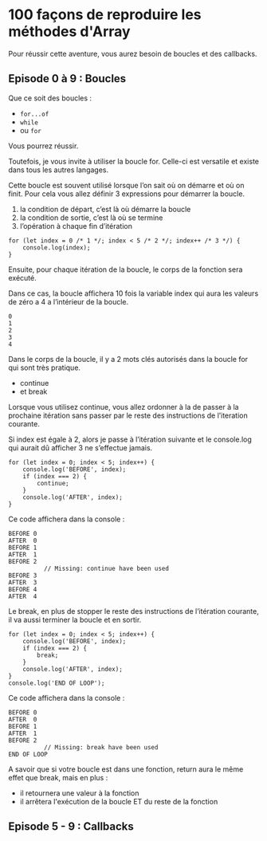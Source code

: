# 100 façons de reproduire les méthodes d'Array

Pour réussir cette aventure, vous aurez besoin de boucles et des callbacks.

## Episode 0 à 9 : Boucles

Que ce soit des boucles :

- `for...of`
- `while`
- ou `for`

Vous pourrez réussir.

Toutefois, je vous invite à utiliser la boucle for. Celle-ci est versatile et existe dans tous les autres langages.

Cette boucle est souvent utilisé lorsque l’on sait où on démarre et où on finit.
Pour cela vous allez définir 3 expressions pour démarrer la boucle.

1. la condition de départ, c’est là où démarre la boucle
2. la condition de sortie, c’est là où se termine
3. l’opération à chaque fin d’itération

```
for (let index = 0 /* 1 */; index < 5 /* 2 */; index++ /* 3 */) {
    console.log(index);
}
```

Ensuite, pour chaque itération de la boucle, le corps de la fonction sera exécuté.

Dans ce cas, la boucle affichera 10 fois la variable index qui aura les valeurs de zéro a 4 a l’intérieur de la boucle.

```
0
1
2
3
4
```

Dans le corps de la boucle, il y a 2 mots clés autorisés dans la boucle for qui sont très pratique.

- continue
- et break

Lorsque vous utilisez continue, vous allez ordonner à la de passer à la prochaine itération sans passer par le reste des instructions de l’iteration courante.

Si index est égale à 2, alors je passe à l’itération suivante et le console.log qui aurait dû afficher 3 ne s’effectue jamais.

```
for (let index = 0; index < 5; index++) {
    console.log('BEFORE', index);
    if (index === 2) {
        continue;
    }
    console.log('AFTER', index);
}
```

Ce code affichera dans la console :

```
BEFORE 0
AFTER  0
BEFORE 1
AFTER  1
BEFORE 2
          // Missing: continue have been used
BEFORE 3
AFTER  3
BEFORE 4
AFTER  4
```

Le break, en plus de stopper le reste des instructions de l’itération courante, il va aussi terminer la boucle et en sortir.

```
for (let index = 0; index < 5; index++) {
    console.log('BEFORE', index);
    if (index === 2) {
        break;
    }
    console.log('AFTER', index);
}
console.log('END OF LOOP');
```

Ce code affichera dans la console :

```
BEFORE 0
AFTER  0
BEFORE 1
AFTER  1
BEFORE 2
          // Missing: break have been used
END OF LOOP
```

A savoir que si votre boucle est dans une fonction, return aura le même effet que break, mais en plus :

- il retournera une valeur à la fonction
- il arrêtera l'exécution de la boucle ET du reste de la fonction

## Episode 5 - 9 : Callbacks
